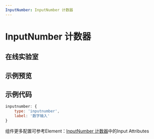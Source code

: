 ```yaml
---
InputNumber: InputNumber 计数器
---
```

# InputNumber 计数器

## 在线实验室
<ClientOnly>
<ams-config name="inputnumber" type="field"/>
</ClientOnly>

## 示例预览

<ClientOnly>
<demo-list :type="'inputnumber'"></demo-list>
</ClientOnly>

## 示例代码
```js
inputnumber: {
    type: 'inputnumber',
    label: '数字输入'
}
```

组件更多配置可参考Element：[InputNumber 计数器](http://element-cn.eleme.io/#/zh-CN/component/input-number)中的Input Attributes
